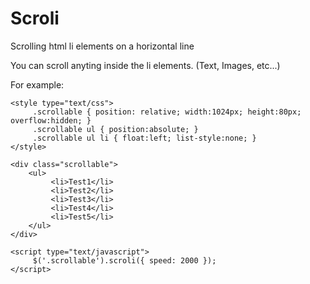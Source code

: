 Scroli
======

Scrolling html li elements on a horizontal line

You can scroll anyting inside the li elements. (Text, Images, etc...)

For example:

    <style type="text/css">
         .scrollable { position: relative; width:1024px; height:80px; overflow:hidden; }
         .scrollable ul { position:absolute; }
         .scrollable ul li { float:left; list-style:none; }
    </style>

    <div class="scrollable">
        <ul>
             <li>Test1</li>
             <li>Test2</li>
             <li>Test3</li>
             <li>Test4</li>
             <li>Test5</li>
        </ul>
    </div>
    
    <script type="text/javascript">
         $('.scrollable').scroli({ speed: 2000 });
    </script>
